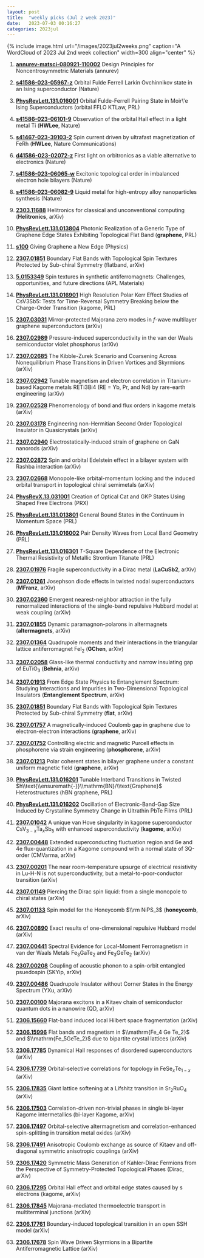 ```yaml
---
layout: post
title:  "weekly picks (Jul 2 week 2023)"
date:   2023-07-03 00:16:27
categories: 2023jul
---
```



{% include image.html url="/images/2023jul2weeks.png" caption="A WordCloud of 2023 Jul 2nd week collection" width=300 align="center" %}





1. **[annurev-matsci-080921-110002](https://www.annualreviews.org/doi/abs/10.1146/annurev-matsci-080921-110002)** Design Principles for Noncentrosymmetric Materials (annurev)


1. **[s41586-023-05967-z](https://www.nature.com/articles/s41586-023-05967-z)** Orbital Fulde Ferrell Larkin Ovchinnikov state in an Ising superconductor (Nature)

1. **[PhysRevLett.131.016001](https://link.aps.org/doi/10.1103/PhysRevLett.131.016001)** Orbital Fulde-Ferrell Pairing State in Moir\\'e Ising Superconductors (orbital FFLO KTLaw, PRL)


1. **[s41586-023-06101-9](https://www.nature.com/articles/s41586-023-06101-9)** Observation of the orbital Hall effect in a light metal Ti (**HWLee**, Nature)

1. **[s41467-023-39103-2](https://www.nature.com/articles/s41467-023-39103-2)** Spin current driven by ultrafast magnetization of FeRh (**HWLee**, Nature Communications)


1. **[d41586-023-02072-z](https://www.nature.com/articles/d41586-023-02072-z)** First light on orbitronics as a viable alternative to electronics (Nature)




1. **[s41586-023-06065-w](https://www.nature.com/articles/s41586-023-06065-w)** Excitonic topological order in imbalanced electron hole bilayers (Nature)

1. **[s41586-023-06082-9](https://www.nature.com/articles/s41586-023-06082-9)** Liquid metal for high-entropy alloy nanoparticles synthesis (Nature)


1. **[2303.11688](http://arxiv.org/abs/2303.11688)** Helitronics for classical and unconventional computing (**Helitronics**, arXiv)



1. **[PhysRevLett.131.013804](https://link.aps.org/doi/10.1103/PhysRevLett.131.013804)** Photonic Realization of a Generic Type of Graphene Edge States Exhibiting Topological Flat Band (**graphene**, PRL)

1. **[s100](https://physics.aps.org/articles/v16/s100)** Giving Graphene a New Edge (Physics)



1. **[2307.01851](http://arxiv.org/abs/2307.01851)** Boundary Flat Bands with Topological Spin Textures Protected by Sub-chiral Symmetry (flatband, arXiv)

1. **[5.0153349](https://doi.org/10.1063/5.0153349)** Spin textures in synthetic antiferromagnets: Challenges, opportunities, and future directions (APL Materials)



1. **[PhysRevLett.131.016901](https://link.aps.org/doi/10.1103/PhysRevLett.131.016901)** High Resolution Polar Kerr Effect Studies of CsV3Sb5: Tests for Time-Reversal Symmetry Breaking below the Charge-Order Transition (kagome, PRL)






1. **[2307.03031](http://arxiv.org/abs/2307.03031)** Mirror-protected Majorana zero modes in $f$-wave multilayer graphene superconductors (arXiv)

1. **[2307.02989](http://arxiv.org/abs/2307.02989)** Pressure-induced superconductivity in the van der Waals semiconductor violet phosphorus (arXiv)

1. **[2307.02685](http://arxiv.org/abs/2307.02685)** The Kibble-Zurek Scenario and Coarsening Across Nonequilibrium Phase Transitions in Driven Vortices and Skyrmions (arXiv)

1. **[2307.02942](http://arxiv.org/abs/2307.02942)** Tunable magnetism and electron correlation in Titanium-based Kagome metals RETi3Bi4 (RE = Yb, Pr, and Nd) by rare-earth engineering (arXiv)

1. **[2307.02528](http://arxiv.org/abs/2307.02528)** Phenomenology of bond and flux orders in kagome metals (arXiv)

1. **[2307.03178](http://arxiv.org/abs/2307.03178)** Engineering non-Hermitian Second Order Topological Insulator in Quasicrystals (arXiv)

1. **[2307.02940](http://arxiv.org/abs/2307.02940)** Electrostatically-induced strain of graphene on GaN nanorods (arXiv)

1. **[2307.02872](http://arxiv.org/abs/2307.02872)** Spin and orbital Edelstein effect in a bilayer system with Rashba interaction (arXiv)

1. **[2307.02668](http://arxiv.org/abs/2307.02668)** Monopole-like orbital-momentum locking and the induced orbital transport in topological chiral semimetals (arXiv)

1. **[PhysRevX.13.031001](https://link.aps.org/doi/10.1103/PhysRevX.13.031001)** Creation of Optical Cat and GKP States Using Shaped Free Electrons (PRX)

1. **[PhysRevLett.131.013801](https://link.aps.org/doi/10.1103/PhysRevLett.131.013801)** General Bound States in the Continuum in Momentum Space (PRL)

1. **[PhysRevLett.131.016002](https://link.aps.org/doi/10.1103/PhysRevLett.131.016002)** Pair Density Waves from Local Band Geometry (PRL)

1. **[PhysRevLett.131.016301](https://link.aps.org/doi/10.1103/PhysRevLett.131.016301)** $T$-Square Dependence of the Electronic Thermal Resistivity of Metallic Strontium Titanate (PRL)




1. **[2307.01976](http://arxiv.org/abs/2307.01976)** Fragile superconductivity in a Dirac metal (**LaCuSb2**, arXiv)




1. **[2307.01261](http://arxiv.org/abs/2307.01261)** Josephson diode effects in twisted nodal superconductors (**MFranz**, arXiv)

1. **[2307.02360](http://arxiv.org/abs/2307.02360)** Emergent nearest-neighbor attraction in the fully renormalized interactions of the single-band repulsive Hubbard model at weak coupling (arXiv)

1. **[2307.01855](http://arxiv.org/abs/2307.01855)** Dynamic paramagnon-polarons in altermagnets (**altermagnets**, arXiv)

1. **[2307.01364](http://arxiv.org/abs/2307.01364)** Quadrupole moments and their interactions in the triangular lattice antiferromagnet FeI$_2$ (**GChen**, arXiv)

1. **[2307.02058](http://arxiv.org/abs/2307.02058)** Glass-like thermal conductivity and narrow insulating gap of EuTiO$_3$ (**Behnia**, arXiv)

1. **[2307.01913](http://arxiv.org/abs/2307.01913)** From Edge State Physics to Entanglement Spectrum: Studying Interactions and Impurities in Two-Dimensional Topological Insulators (**Entanglement Spectrum**, arXiv)

1. **[2307.01851](http://arxiv.org/abs/2307.01851)** Boundary Flat Bands with Topological Spin Textures Protected by Sub-chiral Symmetry (**flat**, arXiv)

1. **[2307.01757](http://arxiv.org/abs/2307.01757)** A magnetically-induced Coulomb gap in graphene due to electron-electron interactions (**graphene**, arXiv)

1. **[2307.01752](http://arxiv.org/abs/2307.01752)** Controlling electric and magnetic Purcell effects in phosphorene via strain engineering (**phosphorene**, arXiv)

1. **[2307.01213](http://arxiv.org/abs/2307.01213)** Polar coherent states in bilayer graphene under a constant uniform magnetic field (**graphene**, arXiv)



1. **[PhysRevLett.131.016201](https://link.aps.org/doi/10.1103/PhysRevLett.131.016201)** Tunable Interband Transitions in Twisted $h\\text{\\ensuremath{-}}\\mathrm{BN}/\\text{Graphene}$ Heterostructures (hBN graphene, PRL)

1. **[PhysRevLett.131.016202](https://link.aps.org/doi/10.1103/PhysRevLett.131.016202)** Oscillation of Electronic-Band-Gap Size Induced by Crystalline Symmetry Change in Ultrathin PbTe Films (PRL)








1. **[2307.01042](http://arxiv.org/abs/2307.01042)** A unique van Hove singularity in kagome superconductor CsV$_{3-x}$Ta$_x$Sb$_5$ with enhanced superconductivity (**kagome**, arXiv)

1. **[2307.00448](http://arxiv.org/abs/2307.00448)** Extended superconducting fluctuation region and 6e and 4e flux-quantization in a Kagome compound with a normal state of 3Q-order (CMVarma, arXiv)

1. **[2307.00201](http://arxiv.org/abs/2307.00201)** The near room-temperature upsurge of electrical resistivity in Lu-H-N is not superconductivity, but a metal-to-poor-conductor transition (arXiv)

1. **[2307.01149](http://arxiv.org/abs/2307.01149)** Piercing the Dirac spin liquid: from a single monopole to chiral states (arXiv)

1. **[2307.01133](http://arxiv.org/abs/2307.01133)** Spin model for the Honeycomb $\\rm NiPS_3$ (**honeycomb**, arXiv)

1. **[2307.00890](http://arxiv.org/abs/2307.00890)** Exact results of one-dimensional repulsive Hubbard model (arXiv)

1. **[2307.00441](http://arxiv.org/abs/2307.00441)** Spectral Evidence for Local-Moment Ferromagnetism in van der Waals Metals Fe$_3$GaTe$_2$ and Fe$_3$GeTe$_2$ (arXiv)

1. **[2307.00208](http://arxiv.org/abs/2307.00208)** Coupling of acoustic phonon to a spin-orbit entangled psuedospin (SKYip, arXiv)

1. **[2307.00486](http://arxiv.org/abs/2307.00486)** Quadrupole Insulator without Corner States in the Energy Spectrum (YXu, arXiv)

1. **[2307.00100](http://arxiv.org/abs/2307.00100)** Majorana excitons in a Kitaev chain of semiconductor quantum dots in a nanowire (QD, arXiv)





1. **[2306.15660](http://arxiv.org/abs/2306.15660)** Flat-band induced local Hilbert space fragmentation (arXiv)



1. **[2306.15996](http://arxiv.org/abs/2306.15996)** Flat bands and magnetism in $\\mathrm{Fe_4 Ge Te_2}$ and $\\mathrm{Fe_5GeTe_2}$ due to bipartite crystal lattices (arXiv)





1. **[2306.17785](http://arxiv.org/abs/2306.17785)** Dynamical Hall responses of disordered superconductors (arXiv)

1. **[2306.17739](http://arxiv.org/abs/2306.17739)** Orbital-selective correlations for topology in FeSe$_{x}$Te$_{1-x}$ (arXiv)

1. **[2306.17835](http://arxiv.org/abs/2306.17835)** Giant lattice softening at a Lifshitz transition in Sr$_{2}$RuO$_{4}$ (arXiv)

1. **[2306.17503](http://arxiv.org/abs/2306.17503)** Correlation-driven non-trivial phases in single bi-layer Kagome intermetallics (bi-layer Kagome, arXiv)

1. **[2306.17497](http://arxiv.org/abs/2306.17497)** Orbital-selective altermagnetism and correlation-enhanced spin-splitting in transition metal oxides (arXiv)

1. **[2306.17491](http://arxiv.org/abs/2306.17491)** Anisotropic Coulomb exchange as source of Kitaev and off-diagonal symmetric anisotropic couplings (arXiv)

1. **[2306.17420](http://arxiv.org/abs/2306.17420)** Symmetric Mass Generation of Kahler-Dirac Fermions from the Perspective of Symmetry-Protected Topological Phases (Dirac, arXiv)

1. **[2306.17295](http://arxiv.org/abs/2306.17295)** Orbital Hall effect and orbital edge states caused by s electrons (kagome, arXiv)

1. **[2306.17845](http://arxiv.org/abs/2306.17845)** Majorana-mediated thermoelectric transport in multiterminal junctions (arXiv)

1. **[2306.17761](http://arxiv.org/abs/2306.17761)** Boundary-induced topological transition in an open SSH model (arXiv)

1. **[2306.17678](http://arxiv.org/abs/2306.17678)** Spin Wave Driven Skyrmions in a Bipartite Antiferromagnetic Lattice (arXiv)




